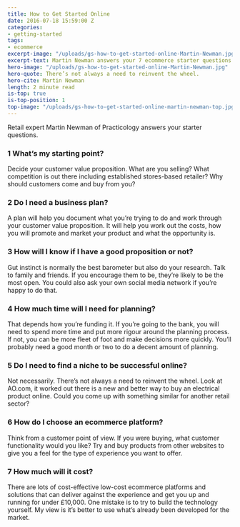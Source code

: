 ```yaml
---
title: How to Get Started Online
date: 2016-07-18 15:59:00 Z
categories:
- getting-started
tags:
- ecommerce
excerpt-image: "/uploads/gs-how-to-get-started-online-Martin-Newman.jpg"
excerpt-text: Martin Newman answers your 7 ecommerce starter questions
hero-image: "/uploads/gs-how-to-get-started-online-Martin-Newman.jpg"
hero-quote: There’s not always a need to reinvent the wheel.
hero-cite: Martin Newman
length: 2 minute read
is-top: true
is-top-position: 1
top-image: "/uploads/gs-how-to-get-started-online-martin-newman-top.jpg"
---
```


Retail expert Martin Newman of Practicology answers your starter questions. 

### 1 What’s my starting point?

Decide your customer value proposition. What are you selling? What competition is out there including established stores-based retailer? Why should customers come and buy from you?

### 2 Do I need a business plan?

A plan will help you document what you’re trying to do and work through your customer value proposition. It will help you work out the costs, how you will promote and market your product and what the opportunity is. 

### 3 How will I know if I have a good proposition or not? 

Gut instinct is normally the best barometer but also do your research. Talk to family and friends. If you encourage them to be, they’re likely to be the most open. You could also ask your own social media network if you’re happy to do that. 

### 4 How much time will I need for planning? 

That depends how you’re funding it. If you’re going to the bank, you will need to spend more time and put more rigour around the planning process. If not, you can be more fleet of foot and make decisions more quickly. You’ll probably need a good month or two to do a decent amount of planning. 

### 5 Do I need to find a niche to be successful online? 

Not necessarily. There’s not always a need to reinvent the wheel. Look at AO.com, it worked out there is a new and better way to buy an electrical product online. Could you come up with something similar for another retail sector? 

### 6 How do I choose an ecommerce platform?

Think from a customer point of view. If you were buying, what customer functionality would you like? Try and buy products from other websites to give you a feel for the type of experience you want to offer. 

### 7 How much will it cost? 

There are lots of cost-effective low-cost ecommerce platforms and solutions that can deliver against the experience and get you up and running for under £10,000. One mistake is to try to build the technology yourself. My view is it’s better to use what’s already been developed for the market. 

